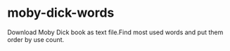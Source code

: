 # moby-dick-words
Download Moby Dick book as text file.Find most used words and put them order by use count.
